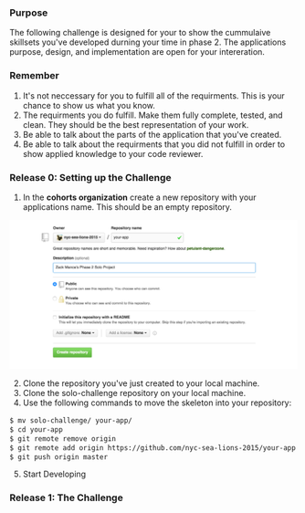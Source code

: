 ### Purpose
The following challenge is designed for your to show the cummulaive skillsets you've developed durning your time in phase 2. The applications purpose, design, and implementation are open for your intereration. 

### Remember
1. It's not neccessary for you to fulfill all of the requirments. This is your chance to show us what you know. 
2. The requirments you do fulfill. Make them fully complete, tested, and clean. They should be the best representation of your work.
3. Be able to talk about the parts of the application that you've created. 
4. Be able to talk about the requirments that you did not fulfill in order to show applied knowledge to your code reviewer.

### Release 0: Setting up the Challenge
1. In the **cohorts organization** create a new repository with your applications name. This should be an empty repository.

![alt 'new repo'](./references/new_repo.png)

2. Clone the repository you've just created to your local machine.
3. Clone the solo-challenge repository on your local machine.
4. Use the following commands to move the skeleton into your repository:

```
$ mv solo-challenge/ your-app/
$ cd your-app
$ git remote remove origin
$ git remote add origin https://github.com/nyc-sea-lions-2015/your-app
$ git push origin master
```

5. Start Developing

### Release 1: The Challenge



